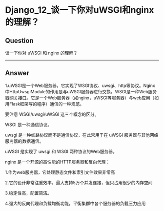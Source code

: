 # Django_12_谈一下你对uWSGI和nginx的理解？


## Question
谈一下你对 uWSGI 和 nginx 的理解？

----

## Answer
1.uWSGI是一个Web服务器，它实现了WSGI协议、uwsgi、http等协议。Nginx中HttpUwsgiModule的作用是与uWSGI服务器进行交换。WSGI是一种Web服务器网关接口。它是一个Web服务器（如nginx，uWSGI等服务器）与web应用（如用Flask框架写的程序）通信的一种规范。

要注意 WSGI/uwsgi/uWSGI 这三个概念的区分。

WSGI 是一种通信协议。

uwsgi 是一种线路协议而不是通信协议，在此常用于在 uWSGI 服务器与其他网络服务器的数据通信。

uWSGI 是实现了 uwsgi 和 WSGI 两种协议的Web服务器。

nginx 是一个开源的高性能的HTTP服务器和反向代理：

1.作为web服务器，它处理静态文件和索引文件效果非常高

2.它的设计非常注重效率，最大支持5万个并发连接，但只占用很少的内存空间

3.稳定性高，配置简洁。

4.强大的反向代理和负载均衡功能，平衡集群中各个服务器的负载压力应用